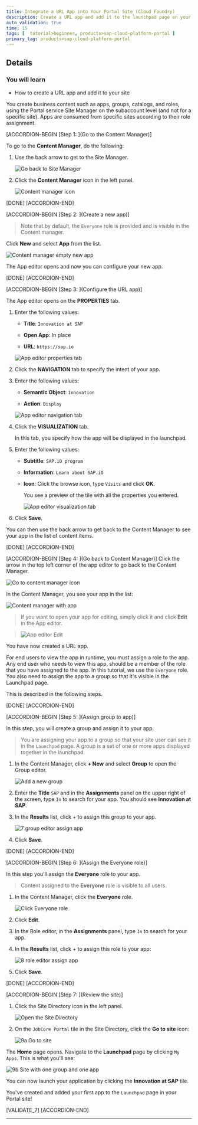 ```yaml
---
title: Integrate a URL App into Your Portal Site (Cloud Foundry)
description: Create a URL app and add it to the launchpad page on your Portal site on Cloud Foundry.
auto_validation: true
time: 15
tags: [  tutorial>beginner, products>sap-cloud-platform-portal ]
primary_tag: products>sap-cloud-platform-portal
---
```



## Details
### You will learn
  - How to create a URL app and add it to your site

You create business content such as apps, groups, catalogs, and roles, using the Portal service Site Manager on the subaccount level (and not for a specific site). Apps are consumed from specific sites according to their role assignment.


[ACCORDION-BEGIN [Step 1: ](Go to the Content Manager)]

To go to the **Content Manager**, do the following:

1. Use the back arrow to get to the Site Manager.

    ![Go back to Site Manager](0_open_site_manager.png)

2. Click the **Content Manager** icon in the left panel.

    ![Content manager icon](1-content-manager-icon.png)

[DONE]
[ACCORDION-END]

[ACCORDION-BEGIN [Step 2: ](Create a new app)]

>Note that by default, the `Everyone` role is provided and is visible in the Content manager.

Click **New** and select **App** from the list.

![Content manager empty new app](2-content-manager-empty-new-app.png)

The App editor opens and now you can configure your new app.

[DONE]
[ACCORDION-END]


[ACCORDION-BEGIN [Step 3: ](Configure the URL app)]

The App editor opens on the **PROPERTIES** tab.

1. Enter the following values:

    * **Title**: `Innovation at SAP`

    * **Open App**: In place

    * **URL**:  `https://sap.io`

    ![App editor properties tab](3-app-editor-properties.png)

2. Click the **NAVIGATION** tab to specify the intent of your app.

3. Enter the following values:

    * **Semantic Object**: `Innovation`

    * **Action**:  `Display`

    ![App editor navigation tab](4-app-editor-navigation.png)

4. Click the **VISUALIZATION** tab.

    In this tab, you specify how the app will be displayed in the launchpad.

5.  Enter the following values:

    * **Subtitle**: `SAP.iO program `

    * **Information**:  `Learn about SAP.iO`

    * **Icon**: Click the browse icon, type `Visits` and click **OK**.

      You see a preview of the tile with all the properties you entered.

      ![App editor visualization tab](5-app-editor-visualization.png)

6.  Click **Save**.

You can then use the back arrow to get back to the Content Manager to see your app in the list of content items.



[DONE]
[ACCORDION-END]

[ACCORDION-BEGIN [Step 4: ](Go back to Content Manager)]
Click the arrow in the top left corner of the app editor to go back to the Content Manager.

![Go to content manager icon](6-go-to-content-manager-icon.png)

In the Content Manager, you see your app in the list:

![Content manager with app](6-content-manager-with-app.png)

> If you want to open your app for editing, simply click it and click **Edit** in the App editor.

>![App editor Edit](6-app-editor-edit.png)

You have now created a URL app.

For end users to view the app in runtime, you must assign a role to the app. Any end user who needs to view this app, should be a member of the role that you have assigned to the app. In this tutorial, we use the `Everyone` role.  You also need to assign the app to a group so that it's visible in the Launchpad page.

This is described in the following steps.

[DONE]
[ACCORDION-END]

[ACCORDION-BEGIN [Step 5: ](Assign group to app)]

In this step, you will create a group and assign it to your app.

>You are assigning your app to a group so that your site user can see it in the `Launchpad` page. A group is a set of one or more apps displayed together in the launchpad.

1. In the Content Manager, click **+ New** and select **Group** to open the Group editor.

    ![Add a new group](7-add-group.png)

2. Enter the **Title** `SAP` and in the **Assignments** panel on the upper right of the screen, type `In` to search for your app. You should see **Innovation at SAP**.

3. In the **Results** list, click + to assign this group to your app.

    ![7 group editor assign app](7-group-editor-assign-app.png)

4. Click **Save**.

[DONE]
[ACCORDION-END]

[ACCORDION-BEGIN [Step 6: ](Assign the Everyone role)]

In this step you'll assign the **Everyone** role to your app.

>Content assigned to the **Everyone** role is visible to all users.

1. In the Content Manager, click the **Everyone** role.

    ![Click Everyone role](8-everyone-role.png)

2. Click **Edit**.

3. In the Role editor, in the **Assignments** panel, type `In` to search for your app.

4. In the **Results** list, click + to assign this role to your app:

    ![8 role editor assign app](8-role-editor-assign-app.png)

5. Click **Save**.

[DONE]
[ACCORDION-END]

[ACCORDION-BEGIN [Step 7: ](Review the site)]

1. Click the Site Directory icon in the left panel.

    ![Open the Site Directory](8a-open-site-directory.png)

2. On the `JobCore Portal` tile in the Site Directory, click the  **Go to site** icon:

    ![9a Go to site](9-go-to-site-icon.png)

The **Home** page opens. Navigate to the **Launchpad** page by clicking `My Apps`. This is what you'll see:

![9b Site with one group and one app](9-site-with-1group-1app.png)

You can now launch your application by clicking the **Innovation at SAP** tile.

You've created and added your first app to the `Launchpad` page in your Portal site!

[VALIDATE_7]
[ACCORDION-END]



---
